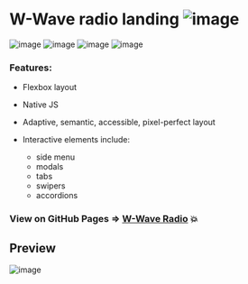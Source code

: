 # W-Wave radio landing ![image](https://user-images.githubusercontent.com/109738127/228345548-7ffef3df-4947-4639-a388-23221b2c11bf.png)


![image](https://user-images.githubusercontent.com/109738127/228344165-773ecc95-199e-463c-9920-e1547f13af53.png) ![image](https://user-images.githubusercontent.com/109738127/228344210-e9b9382b-2bbb-4dad-903a-5fc8af0de5ce.png) ![image](https://user-images.githubusercontent.com/109738127/228344249-31c1fd49-a1dd-4af8-9e4d-06d924e81eda.png) ![image](https://user-images.githubusercontent.com/109738127/228344278-1ba35d34-f977-4a76-b4ab-c83a1dd753f8.png)





### Features:
- Flexbox layout
- Native JS
- Adaptive, semantic, accessible, pixel-perfect layout
- Interactive elements include:

  + side menu
  + modals
  + tabs
  + swipers
  + accordions
  
### View on GitHub Pages => [W-Wave Radio](https://exstu.github.io/w-wave-radio/) :boom:

## Preview

![image](https://user-images.githubusercontent.com/109738127/228343509-5b5f446f-e824-4c3d-b7ca-907f92aef8c0.png)
